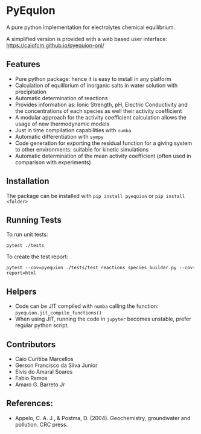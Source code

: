 # PyEquIon

A pure python implementation for electrolytes chemical equilibrium.

A simplified version is provided with a web based user interface: https://caiofcm.github.io/pyequion-onl/

## Features

- Pure python package: hence it is easy to install in any platform
- Calculation of equilibrium of inorganic salts in water solution with precipitation
- Automatic determination of reactions
- Provides information as: Ionic Strength, pH, Electric Conductivity and the concentrations of each species as well their activity coefficient
- A modular approach for the activity coefficient calculation allows the usage of new thermodynamic models
- Just in time compilation capabilities with `numba`
- Automatic differentiation with `sympy`
- Code generation for exporting the residual function for a giving system to other environments: suitable for kinetic simulations
- Automatic determination of the mean activity coefficient (often used in comparison with experiments)

## Installation

The package can be installed with `pip install pyequion` or `pip install <folder>`

## Running Tests

To run unit tests:

```
pytest ./tests
```

To create the test report:

```
pytest --cov=pyequion ./tests/test_reactions_species_builder.py --cov-report=html
```


## Helpers

- Code can be JIT compiled with `numba` calling the function: `pyequion.jit_compile_functions()`
- When using JIT, running the code in `jupyter` becomes unstable, prefer regular python script.

## Contributors

- Caio Curitiba Marcellos
- Gerson Francisco da Silva Junior
- Elvis do Amaral Soares
- Fabio Ramos
- Amaro G. Barreto Jr

## References:

- Appelo, C. A. J., & Postma, D. (2004). Geochemistry, groundwater and pollution. CRC press.



[1]: https://packaging.python.org/guides/tool-recommendations/
